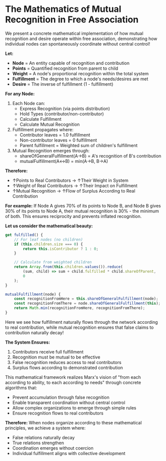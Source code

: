 # The Mathematics of Mutual Recognition in Free Association

We present a concrete mathematical implementation of how mutual recognition and desire operate within free association, demonstrating how individual nodes can spontaneously coordinate without central control!

**Let:**
- **Node** = An entity capable of recognition and contribution
- **Points** = Quantified recognition from parent to child
- **Weight** = A node's proportional recognition within the total system
- **Fulfillment** = The degree to which a node's needs/desires are met
- **Desire** = The inverse of fulfillment (1 - fulfillment)

**For any Node:**
1. Each Node can:
   - Express Recognition (via points distribution)
   - Hold Types (contributor/non-contributor)
   - Calculate Fulfillment
   - Calculate Mutual Recognition
2. Fulfillment propagates where:
   - Contributor leaves = 1.0 fulfillment
   - Non-contributor leaves = 0 fulfillment
   - Parent fulfillment = Weighted sum of children's fulfillment
3. Mutual Recognition emerges through:
   - shareOfGeneralFulfillment(A→B) = A's recognition of B's contribution
   - mutualFulfillment(A↔B) = min(A→B, B→A)

**Therefore:**
- ↑Points to Real Contributors → ↑Their Weight in System
- ↑Weight of Real Contributors → ↑Their Impact on Fulfillment
- ↑Mutual Recognition → ↑Flow of Surplus According to Real Contribution

**For example:** If Node A gives 70% of its points to Node B, and Node B gives 30% of its points to Node A, their mutual recognition is 30% - the minimum of both. This ensures reciprocity and prevents inflated recognition.

**Let us consider the mathematical beauty:**
```javascript
get fulfilled() {
    // For leaf nodes (no children)
    if (this.children.size === 0) {
        return this.isContributor ? 1 : 0;
    }

    // Calculate from weighted children
    return Array.from(this.children.values()).reduce(
        (sum, child) => sum + child.fulfilled * child.shareOfParent,
        0
    );
}

mutualFulfillment(node) {
    const recognitionFromHere = this.shareOfGeneralFulfillment(node);
    const recognitionFromThere = node.shareOfGeneralFulfillment(this);
    return Math.min(recognitionFromHere, recognitionFromThere);
}
```

Here we see how fulfillment naturally flows through the network according to real contribution, while mutual recognition ensures that false claims to contribution naturally decay!

**The System Ensures:**
1. Contributors receive full fulfillment
2. Recognition must be mutual to be effective
3. False recognition reduces access to real contributors
4. Surplus flows according to demonstrated contribution

This mathematical framework realizes Marx's vision of "from each according to ability, to each according to needs" through concrete algorithms that:
- Prevent accumulation through false recognition
- Enable transparent coordination without central control
- Allow complex organizations to emerge through simple rules
- Ensure recognition flows to real contributors

**Therefore:**
When nodes organize according to these mathematical principles, we achieve a system where:
- False relations naturally decay
- True relations strengthen
- Coordination emerges without coercion
- Individual fulfillment aligns with collective development